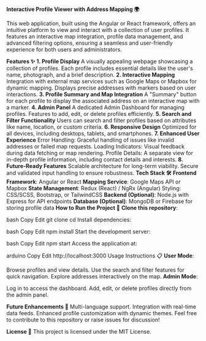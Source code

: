 **Interactive Profile Viewer with Address Mapping 🌍**

This web application, built using the Angular or React framework, offers an intuitive platform to view and interact with a collection of user profiles. It features an interactive map integration, profile data management, and advanced filtering options, ensuring a seamless and user-friendly experience for both users and administrators.

**Features ✨**
**1. Profile Display**
A visually appealing webpage showcasing a collection of profiles.
Each profile includes essential details like the user's name, photograph, and a brief description.
**2. Interactive Mapping**
Integration with external map services such as Google Maps or Mapbox for dynamic mapping.
Displays precise addresses with markers based on user interactions.
**3. Profile Summary and Map Integration**
A "Summary" button for each profile to display the associated address on an interactive map with a marker.
**4. Admin Panel**
A dedicated Admin Dashboard for managing profiles.
Features to add, edit, or delete profiles efficiently.
**5. Search and Filter Functionality**
Users can search and filter profiles based on attributes like name, location, or custom criteria.
**6. Responsive Design**
Optimized for all devices, including desktops, tablets, and smartphones.
**7. Enhanced User Experience**
Error Handling: Graceful handling of issues like invalid addresses or failed map requests.
Loading Indicators: Visual feedback during data fetching or map rendering.
Profile Details: A separate view for in-depth profile information, including contact details and interests.
**8. Future-Ready Features**
Scalable architecture for long-term viability.
Secure and validated input handling to ensure robustness.
**Tech Stack 🛠️**
**Frontend Framework**: Angular or React
**Mapping Service**: Google Maps API or Mapbox
**State Management**: Redux (React) / NgRx (Angular)
Styling: CSS/SCSS, Bootstrap, or TailwindCSS
**Backend (Optional)**: Node.js with Express for API endpoints
**Database (Optional)**: MongoDB or Firebase for storing profile data
**How to Run the Project 🚀**
**Clone this repository**:

bash
Copy
Edit
git clone <repository-url>
cd <project-folder>
Install dependencies:

bash
Copy
Edit
npm install
Start the development server:

bash
Copy
Edit
npm start
Access the application at:

arduino
Copy
Edit
http://localhost:3000
Usage Instructions 📋
**User Mode**:

Browse profiles and view details.
Use the search and filter features for quick navigation.
Explore addresses interactively on the map.
**Admin Mode**:

Log in to access the dashboard.
Add, edit, or delete profiles directly from the admin panel.

**Future Enhancements 🚀**
Multi-language support.
Integration with real-time data feeds.
Enhanced profile customization with dynamic themes.
Feel free to contribute to this repository or raise issues for discussion!

**License 📄**
This project is licensed under the MIT License.

